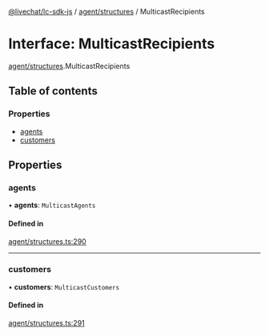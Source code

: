 [@livechat/lc-sdk-js](../README.md) / [agent/structures](../modules/agent_structures.md) / MulticastRecipients

# Interface: MulticastRecipients

[agent/structures](../modules/agent_structures.md).MulticastRecipients

## Table of contents

### Properties

- [agents](agent_structures.MulticastRecipients.md#agents)
- [customers](agent_structures.MulticastRecipients.md#customers)

## Properties

### agents

• **agents**: `MulticastAgents`

#### Defined in

[agent/structures.ts:290](https://github.com/livechat/lc-sdk-js/blob/a3fdde0/src/agent/structures.ts#L290)

___

### customers

• **customers**: `MulticastCustomers`

#### Defined in

[agent/structures.ts:291](https://github.com/livechat/lc-sdk-js/blob/a3fdde0/src/agent/structures.ts#L291)
